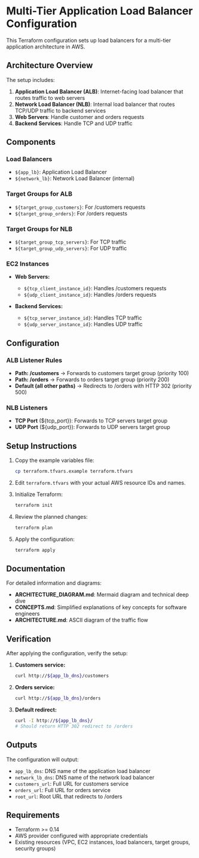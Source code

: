 # Multi-Tier Application Load Balancer Configuration

This Terraform configuration sets up load balancers for a multi-tier application architecture in AWS.

## Architecture Overview

The setup includes:

1. **Application Load Balancer (ALB)**: Internet-facing load balancer that routes traffic to web servers
2. **Network Load Balancer (NLB)**: Internal load balancer that routes TCP/UDP traffic to backend services
3. **Web Servers**: Handle customer and orders requests
4. **Backend Services**: Handle TCP and UDP traffic

## Components

### Load Balancers
- `${app_lb}`: Application Load Balancer
- `${network_lb}`: Network Load Balancer (internal)

### Target Groups for ALB
- `${target_group_customers}`: For /customers requests
- `${target_group_orders}`: For /orders requests

### Target Groups for NLB
- `${target_group_tcp_servers}`: For TCP traffic
- `${target_group_udp_servers}`: For UDP traffic

### EC2 Instances
- **Web Servers:**
  - `${tcp_client_instance_id}`: Handles /customers requests
  - `${udp_client_instance_id}`: Handles /orders requests

- **Backend Services:**
  - `${tcp_server_instance_id}`: Handles TCP traffic
  - `${udp_server_instance_id}`: Handles UDP traffic

## Configuration

### ALB Listener Rules
- **Path: /customers** → Forwards to customers target group (priority 100)
- **Path: /orders** → Forwards to orders target group (priority 200)
- **Default (all other paths)** → Redirects to /orders with HTTP 302 (priority 500)

### NLB Listeners
- **TCP Port** (${tcp_port}): Forwards to TCP servers target group
- **UDP Port** (${udp_port}): Forwards to UDP servers target group

## Setup Instructions

1. Copy the example variables file:
   ```bash
   cp terraform.tfvars.example terraform.tfvars
   ```

2. Edit `terraform.tfvars` with your actual AWS resource IDs and names.

3. Initialize Terraform:
   ```bash
   terraform init
   ```

4. Review the planned changes:
   ```bash
   terraform plan
   ```

5. Apply the configuration:
   ```bash
   terraform apply
   ```

## Documentation

For detailed information and diagrams:
- **ARCHITECTURE_DIAGRAM.md**: Mermaid diagram and technical deep dive
- **CONCEPTS.md**: Simplified explanations of key concepts for software engineers
- **ARCHITECTURE.md**: ASCII diagram of the traffic flow

## Verification

After applying the configuration, verify the setup:

1. **Customers service:**
   ```bash
   curl http://${app_lb_dns}/customers
   ```

2. **Orders service:**
   ```bash
   curl http://${app_lb_dns}/orders
   ```

3. **Default redirect:**
   ```bash
   curl -I http://${app_lb_dns}/
   # Should return HTTP 302 redirect to /orders
   ```

## Outputs

The configuration will output:
- `app_lb_dns`: DNS name of the application load balancer
- `network_lb_dns`: DNS name of the network load balancer
- `customers_url`: Full URL for customers service
- `orders_url`: Full URL for orders service
- `root_url`: Root URL that redirects to /orders

## Requirements

- Terraform >= 0.14
- AWS provider configured with appropriate credentials
- Existing resources (VPC, EC2 instances, load balancers, target groups, security groups)

